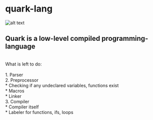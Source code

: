 # quark-lang
![alt text](https://github.com/milansav/quark-lang/blob/main/raw/logo.png "logo.png")
<br>
## **Quark** is a low-level compiled programming-language <br>
<br>
What is left to do: <br>
<br>
1. Parser <br>
2. Preprocessor <br>
  * Checking if any undeclared variables, functions exist <br>
  * Macros <br>
  * Linker <br>
3. Compiler <br>
  * Compiler itself <br>
  * Labeler for functions, ifs, loops <br>

